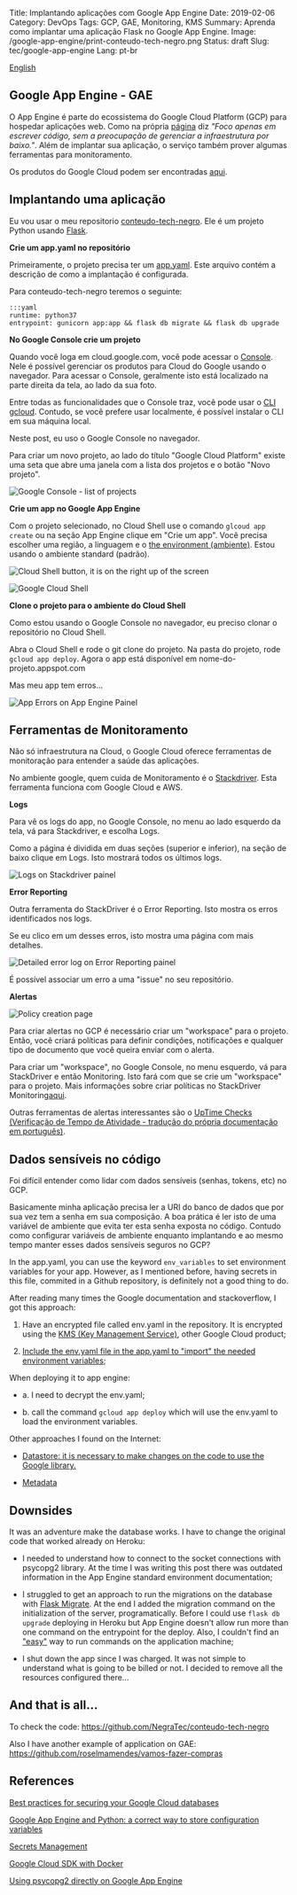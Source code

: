Title:  Implantando aplicações com Google App Engine
Date: 2019-02-06
Category: DevOps
Tags: GCP, GAE, Monitoring, KMS
Summary: Aprenda como implantar uma aplicação Flask no Google App Engine.
Image: /google-app-engine/print-conteudo-tech-negro.png
Status: draft
Slug: tec/google-app-engine
Lang: pt-br

[English](/tec/google-app-engine-en.html)

## Google App Engine - GAE

O App Engine é parte do ecossistema do Google Cloud Platform (GCP) para hospedar aplicações web. Como na própria [página](https://cloud.google.com/appengine/) diz *"Foco apenas em escrever código, sem a preocupação de gerenciar a infraestrutura por baixo."*. Além de implantar sua aplicação, o serviço também prover algumas ferramentas para monitoramento.

Os produtos do Google Cloud podem ser encontradas [aqui](https://cloud.google.com/products/).

## Implantando uma aplicação

Eu vou usar o meu repositorio [conteudo-tech-negro](https://github.com/NegraTec/conteudo-tech-negro). Ele é um projeto Python usando [Flask](http://flask.pocoo.org/).

**Crie um app.yaml no repositório**

Primeiramente, o projeto precisa ter um  [app.yaml](https://cloud.google.com/appengine/docs/standard/go/config/appref). Este arquivo contém a descrição de como a implantação é configurada.

Para conteudo-tech-negro teremos o seguinte:

	:::yaml
	runtime: python37
	entrypoint: gunicorn app:app && flask db migrate && flask db upgrade

**No Google Console crie um projeto**

Quando você loga em cloud.google.com, você pode acessar o [Console](https://cloud.google.com/cloud-console/). Nele é possível gerenciar os produtos para Cloud do Google usando o navegador. Para acessar o Console, geralmente isto está localizado na parte direita da tela, ao lado da sua foto.

Entre todas as funcionalidades que o Console traz, você pode usar o [CLI gcloud](https://cloud.google.com/sdk/gcloud/). Contudo, se você prefere usar localmente, é possível instalar o CLI em sua máquina local.

Neste post, eu uso o Google Console no navegador.

Para criar um novo projeto, ao lado do título "Google Cloud Platform" existe uma seta que abre uma janela com a lista dos projetos e o botão "Novo projeto".

![Google Console - list of projects](../theme/images/google-app-engine/google-console-new-project.png)

**Crie um app no Google App Engine**

Com o projeto selecionado, no Cloud Shell use o comando `glcoud app create` ou na seção App Engine clique em "Crie um app". Você precisa escolher uma região, a linguagem e o [the environment (ambiente)](https://cloud.google.com/appengine/docs/the-appengine-environments). Estou usando o ambiente standard (padrão).

![Cloud Shell button, it is on the right up of the screen](../theme/images/google-app-engine/google-cloud-shell-button.png)

![Google Cloud Shell](../theme/images/google-app-engine/google-shell.png)

**Clone o projeto para o ambiente do Cloud Shell**

Como estou usando o Google Console no navegador, eu preciso clonar o repositório no Cloud Shell.

Abra o Cloud Shell e rode o git clone do projeto. Na pasta do projeto, rode `gcloud app deploy`. Agora o app está disponível em nome-do-projeto.appspot.com

Mas meu app tem erros...

![App Errors on App Engine Painel](../theme/images/google-app-engine/app-engine-found-errors.png)

## Ferramentas de Monitoramento

Não só infraestrutura na Cloud, o Google Cloud oferece ferramentas de monitoração para entender a saúde das aplicações.

No ambiente google, quem cuida de Monitoramento é o [Stackdriver](https://cloud.google.com/stackdriver/). Esta ferramenta funciona com Google Cloud e AWS. 

**Logs**

Para vê os logs do app, no Google Console, no menu ao lado esquerdo da tela, vá para Stackdriver, e escolha Logs.

Como a página é dividida em duas seções (superior e inferior), na seção de baixo clique em Logs. Isto mostrará todos os últimos logs.

![Logs on Stackdriver painel](../theme/images/google-app-engine/stackdriver-logs.png)

**Error Reporting**

Outra ferramenta do StackDriver é o Error Reporting. Isto mostra os erros identificados nos logs.

Se eu clico em um desses erros, isto mostra uma página com mais detalhes.

![Detailed error log on Error Reporting painel](../theme/images/google-app-engine/stackdriver-error-reporting-detail.png)

É possível associar um erro a uma "issue" no seu repositório.

**Alertas**

![Policy creation page](../theme/images/google-app-engine/stackdriver-policy.png)

Para criar alertas no GCP é necessário criar um "workspace" para o projeto. Então, você criará políticas para definir condições, notificações e qualquer tipo de documento que você queira enviar com o alerta.

Para criar um "workspace", no Google Console, no menu esquerdo, vá para StackDriver e então Monitoring. Isto fará com que se crie um "workspace" para o projeto. Mais informações sobre criar políticas no StackDriver Monitoring[aqui](https://cloud.google.com/monitoring/alerts/ui-conditions-ga).

Outras ferramentas de alertas interessantes são o [UpTime Checks (Verificação de Tempo de Atividade - tradução do própria documentação em português)](https://cloud.google.com/monitoring/uptime-checks/).

## Dados sensíveis no código

Foi difícil entender como lidar com dados sensíveis (senhas, tokens, etc) no GCP. 

Basicamente minha aplicação precisa ler a URI do banco de dados que por sua vez tem a senha em sua composição. A boa prática é ler isto de uma variável de ambiente que evita ter esta senha exposta no código. Contudo como configurar variáveis de ambiente enquanto implantando e ao mesmo tempo manter esses dados sensíveis seguros no GCP?

In the app.yaml, you can use the keyword `env_variables` to set environment variables for your app. However, as I mentioned before, having secrets in this file, commited in a Github repository, is definitely not a good thing to do.

After reading many times the Google documentation and stackoverflow, I got this approach:

1. Have an encrypted file called env.yaml in the repository. It is encrypted using the [KMS (Key Management Service)](https://cloud.google.com/kms/), other Google Cloud product;

2. [Include the env.yaml file in the app.yaml to "import" the needed environment variables](https://github.com/NegraTec/conteudo-tech-negro/blob/master/app.yaml);

When deploying it to app engine:
 
* a. I need to decrypt the env.yaml;
 
* b. call the command `gcloud app deploy` which will use the env.yaml to load the environment variables.

Other approaches I found on the Internet:

- [Datastore: it is necessary to make changes on the code to use the Google library.](https://stackoverflow.com/questions/22669528/securely-storing-environment-variables-in-gae-with-app-yaml)

- [Metadata](https://medium.com/google-cloud/google-compute-engine-metadata-service-de9d71ea44e0)

## Downsides

It was an adventure make the database works. I have to change the original code that worked already on Heroku: 

* I needed to understand how to connect to the socket connections with psycopg2 library. At the time I was writing this post there was outdated information in the App Engine standard environment documentation;

* I struggled to get an approach to run the migrations on the database with [Flask Migrate](https://flask-migrate.readthedocs.io/en/latest/). At the end I added the migration command on the initialization of the server, programatically. Before I could use `flask db upgrade` deploying in Heroku but App Engine doesn't allow run more than one command on the entrypoint for the deploy. Also, I couldn't find an ["easy"](https://stackoverflow.com/questions/36698070/how-to-use-flask-migrate-with-google-app-engine) way to run commands on the application machine;

* I shut down the app since I was charged. It was not simple to understand what is going to be billed or not. I decided to remove all the resources configured there...

## And that is all...

To check the code: https://github.com/NegraTec/conteudo-tech-negro

Also I have another example of application on GAE: https://github.com/roselmamendes/vamos-fazer-compras

## References

[Best practices for securing your Google Cloud databases](https://cloud.google.com/blog/products/gcp/best-practices-for-securing-your-google-cloud-databases)

[Google App Engine and Python: a correct way to store configuration variables](https://www.andreafortuna.org/programming/google-app-engine-and-python-a-correct-way-to-store-configuration-variables/)

[Secrets Management](https://cloud.google.com/kms/docs/secret-management)

[Google Cloud SDK with Docker](https://hub.docker.com/r/google/cloud-sdk)

[Using psycopg2 directly on Google App Engine](https://stackoverflow.com/questions/51061722/using-psycopg2-directly-on-google-appengine)




